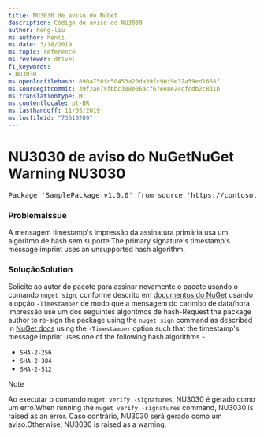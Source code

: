 ```yaml
---
title: NU3030 de aviso do NuGet
description: Código de aviso do NU3030
author: heng-liu
ms.author: henli
ms.date: 3/18/2019
ms.topic: reference
ms.reviewer: dtivel
f1_keywords:
- NU3030
ms.openlocfilehash: 890a750fc50453a20da39fc90f9e32a59ed1668f
ms.sourcegitcommit: 39f2ae79fbbc308e06acf67ee8e24cfcdb2c831b
ms.translationtype: MT
ms.contentlocale: pt-BR
ms.lasthandoff: 11/05/2019
ms.locfileid: "73610209"
---
```

# <a name="nuget-warning-nu3030"></a><span data-ttu-id="cec85-103">NU3030 de aviso do NuGet</span><span class="sxs-lookup"><span data-stu-id="cec85-103">NuGet Warning NU3030</span></span>

<pre>Package 'SamplePackage v1.0.0' from source 'https://contoso.com/index.json': The primary signature's timestamp's message imprint uses an unsupported hash algorithm.</pre>

### <a name="issue"></a><span data-ttu-id="cec85-104">Problema</span><span class="sxs-lookup"><span data-stu-id="cec85-104">Issue</span></span>

<span data-ttu-id="cec85-105">A mensagem timestamp's impressão da assinatura primária usa um algoritmo de hash sem suporte.</span><span class="sxs-lookup"><span data-stu-id="cec85-105">The primary signature's timestamp's message imprint uses an unsupported hash algorithm.</span></span>  


### <a name="solution"></a><span data-ttu-id="cec85-106">Solução</span><span class="sxs-lookup"><span data-stu-id="cec85-106">Solution</span></span>

<span data-ttu-id="cec85-107">Solicite ao autor do pacote para assinar novamente o pacote usando o comando `nuget sign`, conforme descrito em [documentos do NuGet](https://docs.microsoft.com/nuget/create-packages/sign-a-package) usando a opção `-Timestamper` de modo que a mensagem do carimbo de data/hora impressão use um dos seguintes algoritmos de hash-</span><span class="sxs-lookup"><span data-stu-id="cec85-107">Request the package author to re-sign the package using the `nuget sign` command as described in [NuGet docs](https://docs.microsoft.com/nuget/create-packages/sign-a-package) using the `-Timestamper` option such that the timestamp's message imprint uses one of the following hash algorithms -</span></span>
* `SHA-2-256`
* `SHA-2-384`
* `SHA-2-512`


> [!Note]
> <span data-ttu-id="cec85-108">Ao executar o comando `nuget verify -signatures`, NU3030 é gerado como um erro.</span><span class="sxs-lookup"><span data-stu-id="cec85-108">When running the `nuget verify -signatures` command, NU3030 is raised as an error.</span></span> <span data-ttu-id="cec85-109">Caso contrário, NU3030 será gerado como um aviso.</span><span class="sxs-lookup"><span data-stu-id="cec85-109">Otherwise, NU3030 is raised as a warning.</span></span>